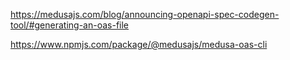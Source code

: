 https://medusajs.com/blog/announcing-openapi-spec-codegen-tool/#generating-an-oas-file

https://www.npmjs.com/package/@medusajs/medusa-oas-cli